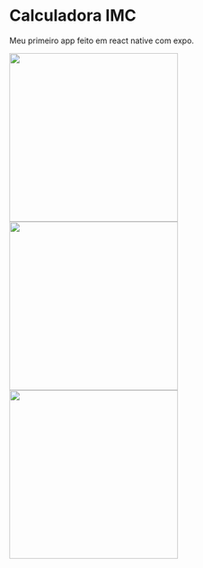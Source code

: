 # Calculadora IMC

Meu primeiro app feito em react native com expo.

<img src="https://user-images.githubusercontent.com/55417566/128098060-726bad22-d7e9-4cbe-8e92-4eee47888e59.jpeg" width="300"> <img src="https://user-images.githubusercontent.com/55417566/128098337-a740cf59-ba13-413b-8320-0d5f122779f9.jpeg" width="300"> <img src="https://user-images.githubusercontent.com/55417566/128098422-7f9e01a9-01a7-4747-8ab4-fe13846b92ba.jpeg" width="300">
